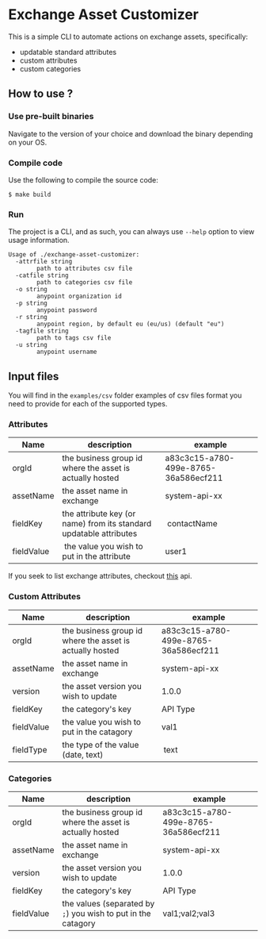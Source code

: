 # Exchange Asset Customizer

This is a simple CLI to automate actions on exchange assets, specifically: 
  * updatable standard attributes
  * custom attributes
  * custom categories


## How to use ? 

### Use pre-built binaries 
Navigate to the version of your choice and download the binary depending on your OS.

### Compile code
Use the following to compile the source code: 
```
$ make build
```
### Run

The project is a CLI, and as such, you can always use `--help` option to view usage information. 

```
Usage of ./exchange-asset-customizer:
  -attrfile string
        path to attributes csv file
  -catfile string
        path to categories csv file
  -o string
        anypoint organization id
  -p string
        anypoint password
  -r string
        anypoint region, by default eu (eu/us) (default "eu")
  -tagfile string
        path to tags csv file
  -u string
        anypoint username
```

## Input files
You will find in the `examples/csv` folder examples of csv files format you need to provide for each of the supported types. 

### Attributes

| Name | description | example |
|------|-------------|---------|
|orgId | the business group id where the asset is actually hosted | a83c3c15-a780-499e-8765-36a586ecf211 |
|assetName | the asset name in exchange | system-api-xx |
|fieldKey | the attribute key (or name) from its standard updatable attributes | contactName |
|fieldValue | the value you wish to put in the attribute | user1 |

If you seek to list exchange attributes, checkout [this](https://anypoint.mulesoft.com/exchange/portals/anypoint-platform/f1e97bc6-315a-4490-82a7-23abe036327a.anypoint-platform/exchange-experience-api/minor/2.1/console/method/%231900/) api.

### Custom Attributes

| Name | description | example |
|------|-------------|---------|
|orgId | the business group id where the asset is actually hosted | a83c3c15-a780-499e-8765-36a586ecf211 |
|assetName | the asset name in exchange | system-api-xx |
|version   | the asset version you wish to update | 1.0.0 |
|fieldKey   | the category's key | API Type |
|fieldValue | the value you wish to put in the catagory | val1 |
|fieldType  | the type of the value (date, text) | text |

### Categories

| Name | description | example |
|------|-------------|---------|
|orgId | the business group id where the asset is actually hosted | a83c3c15-a780-499e-8765-36a586ecf211 |
|assetName | the asset name in exchange | system-api-xx |
|version   | the asset version you wish to update | 1.0.0 |
|fieldKey   | the category's key | API Type |
|fieldValue | the values (separated by `;`) you wish to put in the catagory | val1;val2;val3 |


